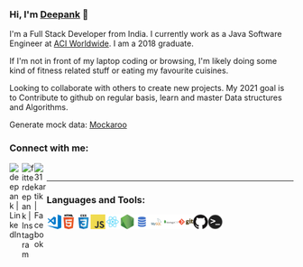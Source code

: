 ### Hi, I'm [Deepank](https://deepankkartikey.netlify.app/) 👋

I'm a Full Stack Developer from India. I currently work as a Java Software Engineer at [ACI Worldwide][company]. I am a 2018 graduate.

If I'm not in front of my laptop coding or browsing, I'm likely doing some kind of fitness related stuff or eating my favourite cuisines.

Looking to collaborate with others to create new projects. My 2021 goal is to Contribute to github on regular basis, learn and master Data structures and Algorithms.

Generate mock data: [Mockaroo](https://www.mockaroo.com/)

### Connect with me:
[<img align="left" alt="deepank | LinkedIn" width="22px" src="https://cdn.jsdelivr.net/npm/simple-icons@v3/icons/linkedin.svg" />][linkedin]
[<img align="left" alt="fitterdeepank | Instagram" width="22px" src="https://cdn.jsdelivr.net/npm/simple-icons@v3/icons/instagram.svg" />][instagram]
[<img align="left" alt="31kartik | Facebook" width="22px" src="https://cdn.jsdelivr.net/npm/simple-icons@v3/icons/facebook.svg" />][facebook]

<br />

---

### Languages and Tools:

<img align="left" alt="Visual Studio Code" width="26px" src="https://raw.githubusercontent.com/github/explore/80688e429a7d4ef2fca1e82350fe8e3517d3494d/topics/visual-studio-code/visual-studio-code.png" title="Visual Studio Code"/>
<img align="left" title="HTML5" alt="HTML5" width="26px" src="https://raw.githubusercontent.com/github/explore/80688e429a7d4ef2fca1e82350fe8e3517d3494d/topics/html/html.png" />
<img align="left" title="CSS3" alt="CSS3" width="26px" src="https://raw.githubusercontent.com/github/explore/80688e429a7d4ef2fca1e82350fe8e3517d3494d/topics/css/css.png" />
<img align="left" title="JavaScript" alt="JavaScript" width="26px" src="https://raw.githubusercontent.com/github/explore/80688e429a7d4ef2fca1e82350fe8e3517d3494d/topics/javascript/javascript.png" />
<img align="left" title="React" alt="React" width="26px" src="https://raw.githubusercontent.com/github/explore/80688e429a7d4ef2fca1e82350fe8e3517d3494d/topics/react/react.png" />
<img align="left" title="Node" alt="Node.js" width="26px" src="https://raw.githubusercontent.com/github/explore/80688e429a7d4ef2fca1e82350fe8e3517d3494d/topics/nodejs/nodejs.png" />
<img align="left" title="SQL" alt="SQL" width="26px" src="https://raw.githubusercontent.com/github/explore/80688e429a7d4ef2fca1e82350fe8e3517d3494d/topics/sql/sql.png" />
<img align="left" title="MySQL" alt="MySQL" width="26px" src="https://raw.githubusercontent.com/github/explore/80688e429a7d4ef2fca1e82350fe8e3517d3494d/topics/mysql/mysql.png" />
<img align="left" title="MongoDB" alt="MongoDB" width="26px" src="https://raw.githubusercontent.com/github/explore/80688e429a7d4ef2fca1e82350fe8e3517d3494d/topics/mongodb/mongodb.png" />
<img align="left" title="Git" alt="Git" width="26px" src="https://raw.githubusercontent.com/github/explore/80688e429a7d4ef2fca1e82350fe8e3517d3494d/topics/git/git.png" />
<img align="left" title="GitHub" alt="GitHub" width="26px" src="https://raw.githubusercontent.com/github/explore/78df643247d429f6cc873026c0622819ad797942/topics/github/github.png" />
<img align="left" title="Terminal" alt="Terminal" width="26px" src="https://raw.githubusercontent.com/github/explore/80688e429a7d4ef2fca1e82350fe8e3517d3494d/topics/terminal/terminal.png" />

<br/>

[company]: https://www.aciworldwide.com
[linkedin]: https://www.linkedin.com/in/deepankkartikey
[instagram]: https://www.instagram.com/fitterdeepank/
[facebook]: https://www.facebook.com/31kartik/
